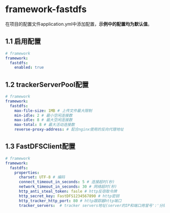 # framework-fastdfs

在项目的配置文件application.yml中添加配置，**示例中的配置均为默认值**。

## 1.1 启用配置

```yaml
# framework
framework:
  fastdfs:
    enabled: true
```
## 1.2 trackerServerPool配置

```yaml
# framework
framework:
  fastdfs:
    max-file-size: 1MB # 上传文件最大限制
    min-idle: 2 # 最小空闲连接数
    max-idle: 8 # 最大空闲连接数
    max-total: 8 # 最大活动连接数
    reverse-proxy-address: # 配合nginx使用的反向代理地址
```

## 1.3 FastDFSClient配置

```yaml
# framework
framework:
  fastdfs:
    properties:
      charset: UTF-8 # 编码
      connect_timeout_in_seconds: 5 # 连接超时(秒)
      network_timeout_in_seconds: 30 # 网络超时(秒)
      http_anti_steal_token: fasle # http反窃取令牌
      http_secret_key: FastDFS1234567890 # http密钥
      http_tracker_http_port: 80 # http跟踪器http端口
      tracker_servers:  # tracker servers地址(server的IP和端口用冒号':'分隔; server之间用逗号','分隔)
```
